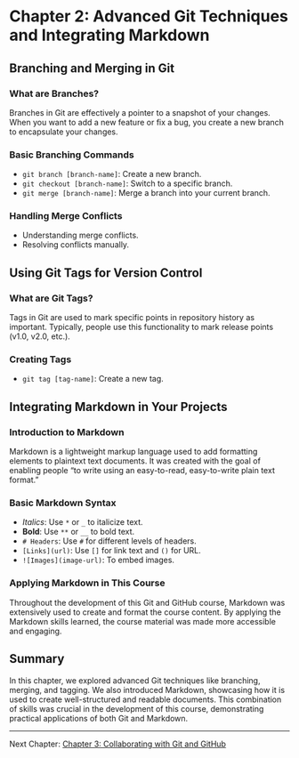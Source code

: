 # Chapter 2: Advanced Git Techniques and Integrating Markdown

## Branching and Merging in Git

### What are Branches?
Branches in Git are effectively a pointer to a snapshot of your changes. When you want to add a new feature or fix a bug, you create a new branch to encapsulate your changes.

### Basic Branching Commands
- `git branch [branch-name]`: Create a new branch.
- `git checkout [branch-name]`: Switch to a specific branch.
- `git merge [branch-name]`: Merge a branch into your current branch.

### Handling Merge Conflicts
- Understanding merge conflicts.
- Resolving conflicts manually.

## Using Git Tags for Version Control

### What are Git Tags?
Tags in Git are used to mark specific points in repository history as important. Typically, people use this functionality to mark release points (v1.0, v2.0, etc.).

### Creating Tags
- `git tag [tag-name]`: Create a new tag.

## Integrating Markdown in Your Projects

### Introduction to Markdown
Markdown is a lightweight markup language used to add formatting elements to plaintext text documents. It was created with the goal of enabling people “to write using an easy-to-read, easy-to-write plain text format.”

### Basic Markdown Syntax
- *Italics*: Use `*` or `_` to italicize text.
- **Bold**: Use `**` or `__` to bold text.
- `# Headers`: Use `#` for different levels of headers.
- `[Links](url)`: Use `[]` for link text and `()` for URL.
- `![Images](image-url)`: To embed images.

### Applying Markdown in This Course
Throughout the development of this Git and GitHub course, Markdown was extensively used to create and format the course content. By applying the Markdown skills learned, the course material was made more accessible and engaging.

## Summary
In this chapter, we explored advanced Git techniques like branching, merging, and tagging. We also introduced Markdown, showcasing how it is used to create well-structured and readable documents. This combination of skills was crucial in the development of this course, demonstrating practical applications of both Git and Markdown.

---

Next Chapter: [Chapter 3: Collaborating with Git and GitHub](./chapter3.md)
